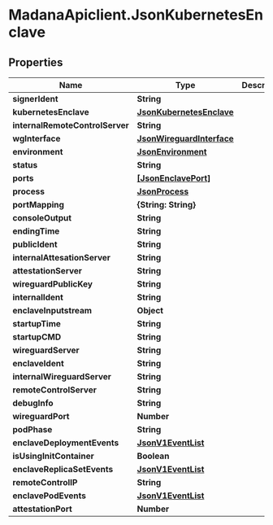 # MadanaApiclient.JsonKubernetesEnclave

## Properties

Name | Type | Description | Notes
------------ | ------------- | ------------- | -------------
**signerIdent** | **String** |  | [optional] 
**kubernetesEnclave** | [**JsonKubernetesEnclave**](JsonKubernetesEnclave.md) |  | [optional] 
**internalRemoteControlServer** | **String** |  | [optional] 
**wgInterface** | [**JsonWireguardInterface**](JsonWireguardInterface.md) |  | [optional] 
**environment** | [**JsonEnvironment**](JsonEnvironment.md) |  | [optional] 
**status** | **String** |  | [optional] 
**ports** | [**[JsonEnclavePort]**](JsonEnclavePort.md) |  | [optional] 
**process** | [**JsonProcess**](JsonProcess.md) |  | [optional] 
**portMapping** | **{String: String}** |  | [optional] 
**consoleOutput** | **String** |  | [optional] 
**endingTime** | **String** |  | [optional] 
**publicIdent** | **String** |  | [optional] 
**internalAttesationServer** | **String** |  | [optional] 
**attestationServer** | **String** |  | [optional] 
**wireguardPublicKey** | **String** |  | [optional] 
**internalIdent** | **String** |  | [optional] 
**enclaveInputstream** | **Object** |  | [optional] 
**startupTime** | **String** |  | [optional] 
**startupCMD** | **String** |  | [optional] 
**wireguardServer** | **String** |  | [optional] 
**enclaveIdent** | **String** |  | [optional] 
**internalWireguardServer** | **String** |  | [optional] 
**remoteControlServer** | **String** |  | [optional] 
**debugInfo** | **String** |  | [optional] 
**wireguardPort** | **Number** |  | [optional] 
**podPhase** | **String** |  | [optional] 
**enclaveDeploymentEvents** | [**JsonV1EventList**](JsonV1EventList.md) |  | [optional] 
**isUsingInitContainer** | **Boolean** |  | [optional] 
**enclaveReplicaSetEvents** | [**JsonV1EventList**](JsonV1EventList.md) |  | [optional] 
**remoteControlIP** | **String** |  | [optional] 
**enclavePodEvents** | [**JsonV1EventList**](JsonV1EventList.md) |  | [optional] 
**attestationPort** | **Number** |  | [optional] 


